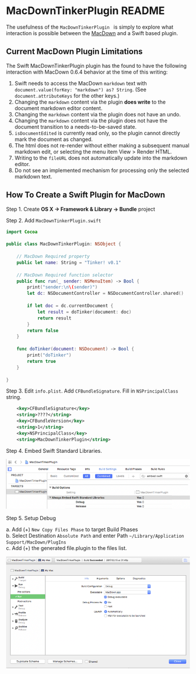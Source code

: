 # MacDownTinkerPlugin README

The usefulness of the `MacDownTinkerPlugin ` is simply to explore what interaction is possible between the [MacDown](https://github.com/MacDownApp/macdown) and a Swift based plugin.

Current MacDown Plugin Limitations
----------------------------------

The Swift MacDownTinkerPlugin plugin has the found to have the following interaction with MacDown 0.6.4 behavior at the time of this writing:

1. Swift needs to access the MacDown `markdown` text with `document.value(forKey: "markdown") as? String`.  (See `document.attributeKeys` for the other keys.)
2. Changing the `markdown` content via the plugin **does write** to the document markdown editor content. 
3. Changing the `markdown` content via the plugin does not have an undo.
4. Changing the `markdown` content via the plugin does not have the document transition to a needs-to-be-saved state.
6. `isDocumentEdited` is currently read only, so the plugin cannot directly mark the document as changed.
6. The html does not re-render without either making a subsequent manual markdown edit, or selecting the menu item View > Render HTML.
7. Writing to the `fileURL` does not automatically update into the markdown editor.
8. Do not see an implemented mechanism for processing only the selected markdown text.


How To Create a Swift Plugin for MacDown
----------------------------------------

Step 1. Create **OS X → Framework & Library → Bundle** project  

Step 2. Add `MacDownTinkerPlugin.swift` 

``` swift
import Cocoa

public class MacDownTinkerPlugin: NSObject {
    
    // MacDown Required property
    public let name: String = "Tinker! v0.1"
    
    // MacDown Required function selector
    public func run(_ sender: NSMenuItem) -> Bool {
        print("sender:\n\(sender)")
        let dc: NSDocumentController = NSDocumentController.shared()
        
        if let doc = dc.currentDocument {
            let result = doTinker(document: doc)
            return result
        }        
        return false
    }
    
    func doTinker(document: NSDocument) -> Bool {
        print("doTinker")
        return true
    }
    
}
```

Step 3. Edit `info.plist`.  Add `CFBundleSignature`. Fill in `NSPrincipalClass` string.

``` xml
	<key>CFBundleSignature</key>
	<string>????</string>
	<key>CFBundleVersion</key>
	<string>1</string>
	<key>NSPrincipalClass</key>
	<string>MacDownTinkerPlugin</string>
```

Step 4. Embed Swift Standard Libraries.

![](README_files/EmbedSwiftStandardLibraries.png)

Step 5. Setup Debug

a. Add (+) `New Copy Files Phase` to target Build Phases   
b. Select Destination `Absolute Path` and enter Path `~/Library/Application Support/MacDown/PlugIns`  
c. Add (+) the generated file.plugin to the files list. 

![](README_files/SchemeRunExecutable.png)
